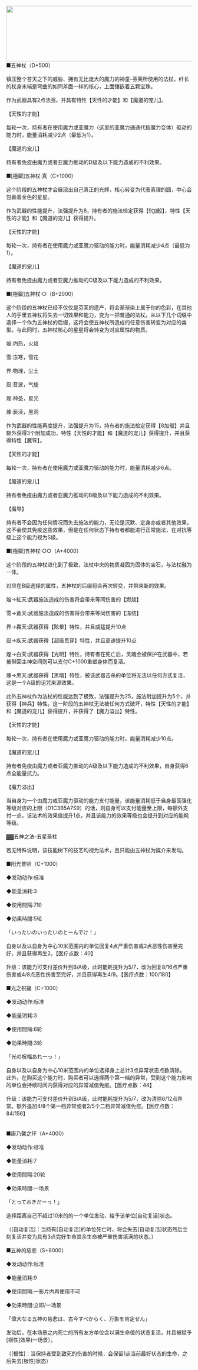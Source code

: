 <title>五神杖</title>
<meta name="GENERATOR" content="WinCHM">
<meta http-equiv="Content-Type" content="text/html; charset=gb2312">
<br><img src="images/五神杖.png" height="150" width="600"/>
<br>■五神杖（D+500）
<br>
<br>镇压整个苍天之下的威胁、拥有无比庞大的魔力的神童-芬芙所使用的法杖，纤长的杖身末端是弯曲的如同斧面一样的核心，上面镶嵌着五颗宝珠。
<br>
<br>作为武器具有2点法强，并具有特性【天性的才能】和【魔道的宠儿】。
<br>
<br>【天性的才能】
<br>
<br>每轮一次，持有者在使用魔力或亚魔力（这里的亚魔力通通代指魔力变体）驱动的能力时，能量消耗减少2点（最低为1）。
<br>
<br>【魔道的宠儿】
<br>
<br>持有者免疫由魔力或者亚魔力推动的D级及以下能力造成的不利效果。
<br>
<br>■[極叡]五神杖·真（C+1000）
<br>
<br>这个阶段的五神杖才会展现出自己真正的光辉，核心转变为代表真理的圆，中心会包裹着金色的星星。
<br>
<br>作为武器的性能提升，法强提升为8，持有者的施法检定获得【9加骰】，特性【天性的才能】和【魔道的宠儿】获得提升。
<br>
<br>【天性的才能】
<br>
<br>每轮一次，持有者在使用魔力或亚魔力驱动的能力时，能量消耗减少4点（最低为1）。
<br>
<br>【魔道的宠儿】
<br>
<br>持有者免疫由魔力或者亚魔力推动的C级及以下能力造成的不利效果。
<br>
<br>■[極叡]五神杖·○（B+2000）
<br>
<br>这个阶段的五神杖已经不仅仅是芬芙的遗产，将会渐渐染上属于你的色彩，在其他人的手里五神杖将失去一切效果和能力，变为一把普通的法杖。从以下几个词缀中选择一个作为五神杖的后缀，这将会使五神杖所造成的任意伤害转变为对应的类型。与此同时，五神杖核心的星星将会转变为对应属性的物质。
<br>
<br>焔:灼热，火焰
<br>
<br>雪:冻寒，雪花
<br>
<br>界:物理，尘土
<br>
<br>凪:音波，气旋
<br>
<br>煌:神圣，星光
<br>
<br>煉:亵渎，黑洞
<br>
<br>作为武器的性能再度提升，法强提升为15，持有者的施法检定获得【8加骰】并且额外获得3个附加成功，特性【天性的才能】和【魔道的宠儿】获得提升，并且获得特性【魔导】。
<br>
<br>【天性的才能】
<br>
<br>每轮一次，持有者在使用魔力或亚魔力驱动的能力时，能量消耗减少6点。
<br>
<br>【魔道的宠儿】
<br>
<br>持有者免疫由魔力或者亚魔力推动的B级及以下能力造成的不利效果。
<br>
<br>【魔导】
<br>
<br>持有者不会因为任何情况而失去施法的能力，无论是沉默、定身亦或者其他效果，这不会使其免疫这些效果，但是在任何状态下持有者都能进行正常施法，在对抗等级上这个能力视为S级。
<br>
<br>■[極叡]五神杖·○○（A+4000）
<br>
<br>这个阶段的五神杖进化到了极致，法杖中央的物质凝固为固体的宝石，与法杖融为一体。
<br>
<br>对应在B级选择的属性，五神杖的后缀将会再次转变，并带来新的效果。
<br>
<br>焔→紅天:武器施法造成的伤害将会带来等同伤害的【燃烧】
<br>
<br>雪→蒼天:武器施法造成的伤害将会带来等同伤害的【冻结】
<br>
<br>界→轟天:武器获得【眩晕】特性，并且威猛提升10点
<br>
<br>凪→疾天:武器获得【超级贯穿】特性，并且高速提升10点
<br>
<br>煌→白天:武器获得【光明】特性，持有者在死亡后，灵魂会被保护在武器中，若被带回主神空间则可以支付C+1000重塑身体而复活。
<br>
<br>煉→黒天:武器获得【黑暗】特性，被该武器击杀的单位将无法以任何方式复活，这是一个A级的诅咒来源效果。
<br>
<br>此外五神杖作为法杖的性能达到了极致，法强提升为25，施法附加提升为5个，并获得【神兵】特性。这一阶段的五神杖无法被任何方式破坏，特性【天性的才能】和【魔道的宠儿】获得提升，并获得了【魔力溢出】特性。
<br>
<br>【天性的才能】
<br>
<br>每轮一次，持有者在使用魔力或亚魔力驱动的能力时，能量消耗减少10点。
<br>
<br>【魔道的宠儿】
<br>
<br>持有者免疫由魔力或者亚魔力推动的A级及以下能力造成的不利效果，自身获得6点全能量抗力。
<br>
<br>【魔力溢出】
<br>
<br>当自身为一个由魔力或亚魔力驱动的能力支付能量，该能量消耗低于自身最高强化等级对应的上限（D1C3B5A7S9）的话，则自身可以支付能量至上限，每额外支付一点，该法术的效果值提升1点，并且该能力的效果等级也会提升到对应的能耗等级。
<br>
<br>▓▓五神之法-五星圣柱
<br>
<br>若无特殊说明，该技能树下的技艺均视为法术，且只能由五神杖为媒介来发动。
<br>
<br>■阳光普照（C+1000）
<br>
<br>◆发动动作:标准
<br>
<br>◆能量消耗:3
<br>
<br>◆使用間隔:7轮
<br>
<br>◆効果時間:5轮
<br>
<br>「いったいのいったいのとーんでけ！」
<br>
<br>自身以及以自身为中心10米范围内的单位回复4点严重伤害或2点恶性伤害至完好，并且获得再生2。【医疗点数：40】
<br>
<br>升级：该能力可支付差价升到B/A级，此时能耗提升为5/7，改为回复8/16点严重伤害或4/8点恶性伤害至完好，并且获得再生4/9。【医疗点数：100/180】
<br>
<br>■光之祝福（C+1000）
<br>
<br>◆发动动作:标准
<br>
<br>◆能量消耗:3
<br>
<br>◆使用間隔:6轮
<br>
<br>◆効果時間:3轮
<br>
<br>「光の祝福あれーっ！」
<br>
<br>自身以及以自身为中心10米范围内的单位选择身上总计3点异常状态点数清除。
<br>此外，在购买这个能力时，购买者可以选择两个第一档的异常，受到这个能力影响的单位会持续时间内获得对应的异常减值免疫。【医疗点数：44】
<br>
<br>升级：该能力可支付差价升到B/A级，此时能耗提升为5/7，改为清除6/12点异常。额外追加4/8个第一档异常或者2/5个二档异常减值免疫。【医疗点数：84/156】
<br>
<br>
<br>■康乃馨之环（A+4000）
<br>
<br>◆发动动作:标准
<br>
<br>◆能量消耗:7
<br>
<br>◆使用間隔:20轮
<br>
<br>◆効果時間:一场景
<br>
<br>「とっておきだーっ！」
<br>
<br>选择距离自己不超过10米的的一个单位发动，给予该单位[自动复活]状态。
<br>
<br>（[自动复活]：当持有[自动复活]的单位死亡时，将会失去[自动复活]状态然后立刻复活并变为具有3点完好生命其余生命被严重伤害填满的状态。）
<br>
<br>■五神的慈悲（S+8000）
<br>
<br>◆发动动作:标准
<br>
<br>◆能量消耗:9
<br>
<br>◆使用間隔:一影片内再使用不可
<br>
<br>◆効果時間:立即/一场景
<br>
<br>「偉大なる五神の慈悲は、古今すべからく、万象を肯定せん」
<br>
<br>发动后，在本场景之内死亡的所有友方单位会以满生命值的状态复活，并且被赋予[根性]效果(一场景）。
<br>
<br>（[根性]：当保持者受到致死的伤害的时候，会保留1点当前最好状态的生命，之后失去[根性]状态）
<br>
<br>